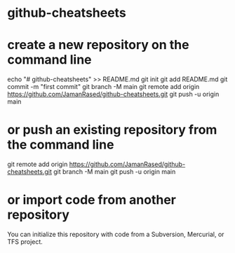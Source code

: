 # github-cheatsheets

# create a new repository on the command line
echo "# github-cheatsheets" >> README.md
git init
git add README.md
git commit -m "first commit"
git branch -M main
git remote add origin https://github.com/JamanRased/github-cheatsheets.git
git push -u origin main

# or push an existing repository from the command line
git remote add origin https://github.com/JamanRased/github-cheatsheets.git
git branch -M main
git push -u origin main

# or import code from another repository
You can initialize this repository with code from a Subversion, Mercurial, or TFS project.
